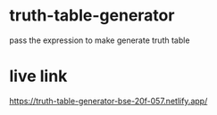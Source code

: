# truth-table-generator
 pass the expression to make generate truth table
# live link
https://truth-table-generator-bse-20f-057.netlify.app/
 
